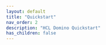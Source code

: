 ```yaml
---
layout: default
title: "Quickstart"
nav_order: 2
description: "HCL Domino Quickstart"
has_children: false
---
```


